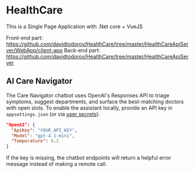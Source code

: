 # HealthCare

This is a Single Page Application with .Net core + VueJS

Front-end part: https://github.com/davidtodorov/HealthCare/tree/master/HealthCareApiServer/WebApp/client-app
Back-end part: https://github.com/davidtodorov/HealthCare/tree/master/HealthCareApiServer

## AI Care Navigator

The Care Navigator chatbot uses OpenAI's Responses API to triage symptoms, suggest departments, and surface the best-matching doctors with open slots. To enable the assistant locally, provide an API key in `appsettings.json` (or via [user secrets](https://learn.microsoft.com/aspnet/core/security/app-secrets)): 

```json
"OpenAI": {
  "ApiKey": "YOUR_API_KEY",
  "Model": "gpt-4.1-mini",
  "Temperature": 0.2
}
```

If the key is missing, the chatbot endpoints will return a helpful error message instead of making a remote call.
